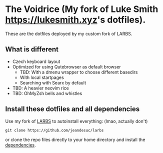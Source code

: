 # The Voidrice (My fork of Luke Smith <https://lukesmith.xyz>'s dotfiles).

These are the dotfiles deployed by my custom fork of LARBS.

## What is different
- Czech keyboard layout
- Optimized for using Qutebrowser as default browser
	- TBD: With a dmenu wrapper to choose different basedirs
	- With local startpages
	- Searching with Searx by default
- TBD: A heavier neovim rice
- TBD: OhMyZsh bells and whistles

## Install these dotfiles and all dependencies

Use my fork of [LARBS](https://github.com/jeandesuc/larbs) to autoinstall everything: (lmao, actually don't)

```
git clone https://github.com/jeandesuc/larbs
```

or clone the repo files directly to your home directory and install the
[dependencies](https://github.com/jeandesuc/LARBS/blob/master/progs.csv).
